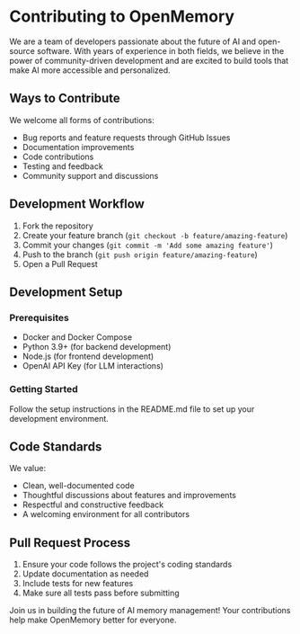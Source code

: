 # Contributing to OpenMemory

We are a team of developers passionate about the future of AI and open-source software. With years of experience in both fields, we believe in the power of community-driven development and are excited to build tools that make AI more accessible and personalized.

## Ways to Contribute

We welcome all forms of contributions:
- Bug reports and feature requests through GitHub Issues
- Documentation improvements
- Code contributions
- Testing and feedback
- Community support and discussions

## Development Workflow

1. Fork the repository
2. Create your feature branch (`git checkout -b feature/amazing-feature`)
3. Commit your changes (`git commit -m 'Add some amazing feature'`)
4. Push to the branch (`git push origin feature/amazing-feature`)
5. Open a Pull Request

## Development Setup

### Prerequisites
- Docker and Docker Compose
- Python 3.9+ (for backend development)
- Node.js (for frontend development)
- OpenAI API Key (for LLM interactions)

### Getting Started
Follow the setup instructions in the README.md file to set up your development environment.

## Code Standards

We value:
- Clean, well-documented code
- Thoughtful discussions about features and improvements
- Respectful and constructive feedback
- A welcoming environment for all contributors

## Pull Request Process

1. Ensure your code follows the project's coding standards
2. Update documentation as needed
3. Include tests for new features
4. Make sure all tests pass before submitting

Join us in building the future of AI memory management! Your contributions help make OpenMemory better for everyone.

